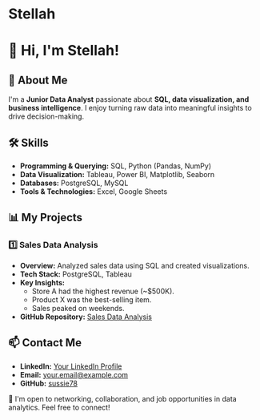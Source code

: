 # Stellah

# 👋 Hi, I'm Stellah!

## 🌟 About Me
I'm a **Junior Data Analyst** passionate about **SQL, data visualization, and business intelligence**. I enjoy turning raw data into meaningful insights to drive decision-making.  

## 🛠️ Skills
- **Programming & Querying:** SQL, Python (Pandas, NumPy)  
- **Data Visualization:** Tableau, Power BI, Matplotlib, Seaborn  
- **Databases:** PostgreSQL, MySQL  
- **Tools & Technologies:** Excel, Google Sheets  

## 📊 My Projects
### **1️⃣ Sales Data Analysis**
- **Overview:** Analyzed sales data using SQL and created visualizations.  
- **Tech Stack:** PostgreSQL, Tableau  
- **Key Insights:**  
  - Store A had the highest revenue (~$500K).  
  - Product X was the best-selling item.  
  - Sales peaked on weekends.  
- **GitHub Repository:** [Sales Data Analysis](https://github.com/sussie78/sales-data-analysis)  

## 📫 Contact Me
- **LinkedIn:** [Your LinkedIn Profile](#)  
- **Email:** your.email@example.com  
- **GitHub:** [sussie78](https://github.com/sussie78)  

🚀 I'm open to networking, collaboration, and job opportunities in data analytics. Feel free to connect!  
